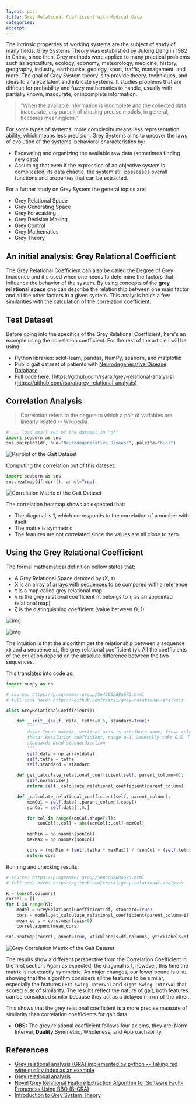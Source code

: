 ```yaml
---
layout: post
title: Grey Relational Coefficient with Medical Data
categories:
excerpt:
---
```



The intrinsic properties of working systems are the subject of study of many fields. Grey Systems Theory was established by Julong Deng in 1982 in China, since then, Grey methods were applied to many practical problems such as agriculture, ecology, economy, meteorology, medicine, history, geography, industry, earthquake, geology, sport, traffic, management, and more. The goal of Grey System theory is to provide theory, techniques, and ideas to analyze latent and intricate systems. It studies problems that are difficult for probability and fuzzy mathematics to handle, usually with partially known, inaccurate, or incomplete information.


> "When the available information is incomplete and the collected data inaccurate, any pursuit of chasing precise models, in general, becomes meaningless."

For some types of systems, more complexity means less representation ability, which means less precision. Grey Systems aims to uncover the laws of evolution of the systems’ behavioral characteristics by:

- Excavating and organizing the available raw data (sometimes finding new data)
- Assuming that even if the expression of an objective system is complicated, its data chaotic, the system still possesses overall functions and properties that can be extracted.


For a further study on Grey System the general topics are:
- Grey Relational Space
- Grey Generating Space
- Grey Forecasting
- Grey Decision Making
- Grey Control
- Grey Mathematics
- Grey Theory


<a id="org00f80e8"></a>

## An initial analysis: Grey Relational Coefficient

The Grey Relational Coefficient can also be called the Degree of Grey Incidence and it's used when one needs to determine the factors that influence the behavior of the system. By using concepts of the **grey relational space** one can describe the relationship between one main factor and all the other factors in a given system. This analysis holds a few similarities with the calculation of the correlation coefficient.

## Test Dataset
Before going into the specifics of the Grey Relational Coefficient, here's an example using the correlation coefficient. For the rest of the article I will be using:
- Python libraries: sckit-learn, pandas, NumPy, seaborn, and matplotlib
- Public gait dataset of patients with [Neurodegenerative Disease Database](https://physionet.org/content/gaitndd/1.0.0/).
- Full code here: [https://github.com/rsarai/grey-relational-analysis](https://github.com/rsarai/grey-relational-analysis)

## Correlation Analysis

> Correlation refers to the degree to which a pair of variables are linearly related
> -- Wikipedia

```python
# ... load small set of the dataset in "df"
import seaborn as sns
sns.pairplot(df, hue="Neurodegenerative Disease", palette="husl")
```

<img class="jupyter" src="/images/grey-methods/Grey_Relational_Space/gait_ndd_data.jpg" alt="Pairplot of the Gait Dataset"/>

Computing the correlation out of this dateset:
```python
import seaborn as sns
sns.heatmap(df.corr(), annot=True)
```

<img class="jupyter" src="/images/grey-methods/Grey_Relational_Space/correlation_matrix.jpg" alt="Correlation Matrix of the Gait Dataset"/>

The correlation heatmap shows as expected that:
- The diagonal is 1, which corresponds to the correlation of a number with itself
- The matrix is symmetric
- The features are not correlated since the values are all close to zero.

## Using the Grey Relational Coefficient

The formal mathematical definition bellow states that:

-    A Grey Relational Space denoted by (Χ, τ)
-    X is an array of arrays with sequences to be compared with a reference
-    τ is a map called grey relational map
-    γ is the grey relational coefficient (it belongs to τ, as an appointed relational map)
-    ζ is the distinguishing coefficient (value between O, 1)

![img](/images/grey-methods/Grey_Relational_Space/2020-09-05_12-52-24_screenshot.png)

![img](/images/grey-methods/Grey_Relational_Space/2020-09-05_12-52-59_screenshot.png)


The intuition is that the algorithm get the relationship between a sequence `x0` and a sequence `xi`, the grey relational coefficient (γ). All the coefficients of the equation depend on the absolute difference between the two sequences.


This translates into code as:

```python
import numpy as np

# source: https://programmer.group/5e4b66268a670.html
# full code here: https://github.com/rsarai/grey-relational-analysis

class GreyRelationalCoefficient():

    def __init__(self, data, tetha=0.5, standard=True):
        '''
        data: Input matrix, vertical axis is attribute name, first column is parent sequence
        theta: Resolution coefficient, range 0~1，Generally take 0.5，The smaller the correlation coefficient is, the greater the difference is, and the stronger the discrimination ability is
        standard: Need standardization
        '''
        self.data = np.array(data)
        self.tetha = tetha
        self.standard = standard

    def get_calculate_relational_coefficient(self, parent_column=0):
        self.normalize()
        return self._calculate_relational_coefficient(parent_column)

    def _calculate_relational_coefficient(self, parent_column):
        momCol = self.data[:,parent_column].copy()
        sonCol = self.data[:,0:]

        for col in range(sonCol.shape[1]):
            sonCol[:,col] = abs(sonCol[:,col]-momCol)

        minMin = np.nanmin(sonCol)
        maxMax = np.nanmax(sonCol)

        cors = (minMin + (self.tetha * maxMax)) / (sonCol + (self.tetha * maxMax))
        return cors
```

Running and checking results:

```python
# source: https://programmer.group/5e4b66268a670.html
# full code here: https://github.com/rsarai/grey-relational-analysis

K = len(df.columns)
correl = []
for i in range(K):
    model = GreyRelationalCoefficient(df, standard=True)
    cors = model.get_calculate_relational_coefficient(parent_column=i)
    mean_cors = cors.mean(axis=0)
    correl.append(mean_cors)

sns.heatmap(correl, annot=True, xticklabels=df.columns, yticklabels=df.columns)
```

<img class="jupyter" src="/images/grey-methods/Grey_Relational_Space/grey_confusion_matrix.png" alt="Grey Correlation Matrix of the Gait Dataset"/>


The results show a different perspective from the Correlation Coefficient in the first section. Again as expected, the diagonal is 1, however, this time the matrix is not exactly symmetric. As major changes, our lower bound is `0.81` showing that the algorithm considers all the features to be similar, especially the features `Left Swing Interval` and `Right Swing Interval` that scored `0.86` of similarity. The results reflect the nature of gait, both features can be considered similar because they act as a delayed mirror of the other.

This shows that the grey relational coefficient is a more precise measure of similarity than correlation coefficients for gait data.

- **OBS:** The grey relational coefficient follows four axioms, they are: Norm Interval, **Duality** Symmetric, Wholeness, and Approachability.


## References
- <a href="https://programmer.group/5e4b66268a670.html" target="_blank">Grey relational analysis (GRA) implemented by python -- Taking red wine quality index as an example</a>
- <a href="https://en.wikipedia.org/wiki/Grey_relational_analysis" target="_blank">Grey relational analysis</a>
- <a href="https://link.springer.com/article/10.1007/s13369-020-04445-2" target="_blank">Novel Grey Relational Feature Extraction Algorithm for Software Fault-Proneness Using BBO (B-GRA)</a>
- <a href="http://www.researchinformation.co.uk/grey/IntroGreySysTheory.pdf" target="_blank">Introduction to Grey System Theory</a>

